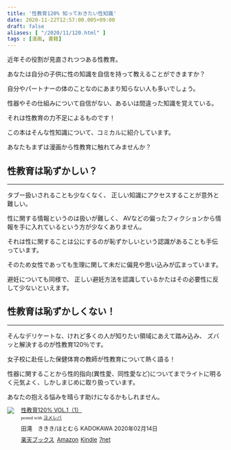```yaml
---
title: '性教育120% 知っておきたい性知識'
date: 2020-11-22T12:57:00.005+09:00
draft: false
aliases: [ "/2020/11/120.html" ]
tags : [漫画, 書籍]
---
```


近年その役割が見直されつつある性教育。

あなたは自分の子供に性の知識を自信を持って教えることができますか？

自分やパートナーの体のことなのにあまり知らない人も多いでしょう。

性器やその仕組みについて自信がない、あるいは間違った知識を覚えている。

それは性教育の力不足によるものです！

この本はそんな性知識について、コミカルに紹介しています。

あなたもまずは漫画から性教育に触れてみませんか？


## 性教育は恥ずかしい？
--------------------------------------

タブー扱いされることも少なくなく、 正しい知識にアクセスすることが意外と難しい。

性に関する情報というのは扱いが難しく、 AVなどの偏ったフィクションから情報を手に入れているという方が少なくありません。

それは性に関することは公にするのが恥ずかしいという認識があることも手伝っています。

そのため女性であっても生理に関して未だに偏見や思い込みが広まっています。

避妊についても同様で、 正しい避妊方法を認識しているかたはその必要性に反して少ないといえます。

## 性教育は恥ずかしくない！
--------------------------------------------

そんなデリケートな、けれど多くの人が知りたい領域にあえて踏み込み、 ズバッと解決するのが性教育120％です。

女子校に赴任した保健体育の教師が性教育について熱く語る！

性器に関することから性的指向(異性愛、同性愛など)についてまでライトに明るく元気よく、しかしまじめに取り扱っています。

あなたの抱える悩みを晴らす助けになるかもしれません。
<div class="booklink-box" style="text-align:left;padding-bottom:20px;font-size:small;zoom: 1;overflow: hidden;"><div class="booklink-image" style="float:left;margin:0 15px 10px 0;"><a href="//af.moshimo.com/af/c/click?a_id=2220301&p_id=56&pc_id=56&pl_id=637&s_v=b5Rz2P0601xu&url=http%3A%2F%2Fbooks.rakuten.co.jp%2Frb%2F16166355%2F" target="_blank" ><img src="https://thumbnail.image.rakuten.co.jp/@0_mall/book/cabinet/0010/9784049130010.jpg?_ex=64x64" style="border: none;" /></a><img src="//i.moshimo.com/af/i/impression?a_id=2220301&p_id=56&pc_id=56&pl_id=637" width="1" height="1" style="border:none;"></div><div class="booklink-info" style="line-height:120%;zoom: 1;overflow: hidden;"><div class="booklink-name" style="margin-bottom:10px;line-height:120%"><a href="//af.moshimo.com/af/c/click?a_id=2220301&p_id=56&pc_id=56&pl_id=637&s_v=b5Rz2P0601xu&url=http%3A%2F%2Fbooks.rakuten.co.jp%2Frb%2F16166355%2F" target="_blank" >性教育120% VOL.1（1）</a><img src="//i.moshimo.com/af/i/impression?a_id=2220301&p_id=56&pc_id=56&pl_id=637" width="1" height="1" style="border:none;"><div class="booklink-powered-date" style="font-size:8pt;margin-top:5px;font-family:verdana;line-height:120%">posted with <a href="https://yomereba.com" rel="nofollow" target="_blank">ヨメレバ</a></div></div><div class="booklink-detail" style="margin-bottom:5px;">田滝　ききき/ほとむら KADOKAWA 2020年02月14日    </div><div class="booklink-link2" style="margin-top:10px;"><div class="shoplinkrakuten" style="display:inline;margin-right:5px"><a href="//af.moshimo.com/af/c/click?a_id=2220301&p_id=56&pc_id=56&pl_id=637&s_v=b5Rz2P0601xu&url=http%3A%2F%2Fbooks.rakuten.co.jp%2Frb%2F16166355%2F" target="_blank" >楽天ブックス</a><img src="//i.moshimo.com/af/i/impression?a_id=2220301&p_id=56&pc_id=56&pl_id=637" width="1" height="1" style="border:none;"></div><div class="shoplinkamazon" style="display:inline;margin-right:5px"><a href="//af.moshimo.com/af/c/click?a_id=2220302&p_id=170&pc_id=185&pl_id=4062&s_v=b5Rz2P0601xu&url=https%3A%2F%2Fwww.amazon.co.jp%2Fexec%2Fobidos%2FASIN%2F4049130017" target="_blank" >Amazon</a></div><div class="shoplinkkindle" style="display:inline;margin-right:5px"><a href="//af.moshimo.com/af/c/click?a_id=2220302&p_id=170&pc_id=185&pl_id=4062&s_v=b5Rz2P0601xu&url=https%3A%2F%2Fwww.amazon.co.jp%2Fgp%2Fsearch%3Fkeywords%3D%25E6%2580%25A7%25E6%2595%2599%25E8%2582%25B2120%2525%2520VOL.1%25EF%25BC%25881%25EF%25BC%2589%26__mk_ja_JP%3D%2583J%2583%255E%2583J%2583i%26url%3Dnode%253D2275256051" target="_blank" >Kindle</a></div><div class="shoplinkseven" style="display:inline;margin-right:5px"><a href="//af.moshimo.com/af/c/click?a_id=2317554&p_id=932&pc_id=1188&pl_id=12456&s_v=b5Rz2P0601xu&url=http%3A%2F%2F7net.omni7.jp%2Fsearch%2F%3FsearchKeywordFlg%3D1%26keyword%3D9784049130010" target="_blank" >7net<img src="//i.moshimo.com/af/i/impression?a_id=2317554&p_id=932&pc_id=1188&pl_id=12456" width="1" height="1" style="border:none;"></a></div>            	  	  	  	  	</div></div><div class="booklink-footer" style="clear: left"></div></div>